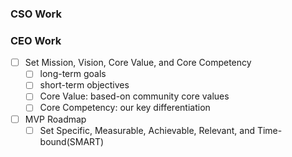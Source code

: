 ### CSO Work


### CEO Work
- [ ] Set Mission, Vision, Core Value, and Core Competency 
	- [ ] long-term goals
	- [ ] short-term objectives
	- [ ] Core Value: based-on community core values
	- [ ] Core Competency: our key differentiation
- [ ] MVP Roadmap
	- [ ] Set Specific, Measurable, Achievable, Relevant, and Time-bound(SMART)
